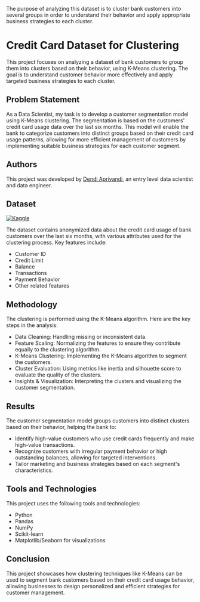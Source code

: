 The purpose of analyzing this dataset is to cluster bank customers into several groups in order to understand their behavior and apply appropriate business strategies to each cluster.

# Credit Card Dataset for Clustering

This project focuses on analyzing a dataset of bank customers to group them into clusters based on their behavior, using K-Means clustering. The goal is to understand customer behavior more effectively and apply targeted business strategies to each cluster.
## Problem Statement

As a Data Scientist, my task is to develop a customer segmentation model using K-Means clustering. The segmentation is based on the customers' credit card usage data over the last six months. This model will enable the bank to categorize customers into distinct groups based on their credit card usage patterns, allowing for more efficient management of customers by implementing suitable business strategies for each customer segment.
## Authors

This project was developed by [Dendi Apriyandi](https://www.linkedin.com/in/dendiapriyandi), an entry level data scientist and data engineer.
## Dataset

[![Kaggle](https://img.shields.io/badge/Kaggle-035a7d?style=for-the-badge&logo=kaggle&logoColor=white)](https://www.kaggle.com/datasets/arjunbhasin2013/ccdata)

The dataset contains anonymized data about the credit card usage of bank customers over the last six months, with various attributes used for the clustering process. Key features include:

- Customer ID
- Credit Limit
- Balance
- Transactions
- Payment Behavior
- Other related features
## Methodology

The clustering is performed using the K-Means algorithm. Here are the key steps in the analysis:

- Data Cleaning: Handling missing or inconsistent data.
- Feature Scaling: Normalizing the features to ensure they contribute equally to the clustering algorithm.
- K-Means Clustering: Implementing the K-Means algorithm to segment the customers.
- Cluster Evaluation: Using metrics like inertia and silhouette score to evaluate the quality of the clusters.
- Insights & Visualization: Interpreting the clusters and visualizing the customer segmentation.
## Results

The customer segmentation model groups customers into distinct clusters based on their behavior, helping the bank to:

- Identify high-value customers who use credit cards frequently and make high-value transactions.
- Recognize customers with irregular payment behavior or high outstanding balances, allowing for targeted interventions.
- Tailor marketing and business strategies based on each segment's characteristics.
## Tools and Technologies

This project uses the following tools and technologies:

- Python
- Pandas
- NumPy
- Scikit-learn
- Matplotlib/Seaborn for visualizations
## Conclusion

This project showcases how clustering techniques like K-Means can be used to segment bank customers based on their credit card usage behavior, allowing businesses to design personalized and efficient strategies for customer management.
